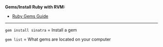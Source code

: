 **Gems/Install Ruby with RVM:**

* [Ruby Gems Guide](http://guides.rubygems.org/rubygems-basics/)

***


```gem install sinatra``` = Install a gem 

```gem list``` = What gems are located on your computer 

